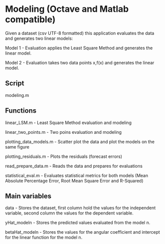 # Modeling (Octave and Matlab compatible)

Given a dataset (csv UTF-8 formatted) this application evaluates the data and generates two linear models:

Model 1 - Evaluation applies the Least Square Method and generates the linear model.

Model 2 - Evaluation takes two data points x,f(x) and generates the linear model.

## Script

modeling.m

## Functions

linear_LSM.m - Least Square Method evaluation and modeling

linear_two_points.m - Two poins evaluation and modeling

plotting_data_models.m - Scatter plot the data and plot the models on the same figure

plotting_residuals.m - Plots the residuals (forecast errors)

read_prepare_data.m - Reads the data and prepares for evaluations

statistical_eval.m - Evaluates statistical metrics for both models (Mean Absolute Percentage Error, Root Mean Square Error and R-Squared)

## Main variables

data - Stores the dataset, first column hold the values for the independent variable, second column the values for the dependent variable.

yHat_modeln - Stores the predicted values evaluated from the model n.

betaHat_modeln - Stores the values for the angular coefficient and intercept for the linear function for the model n.
